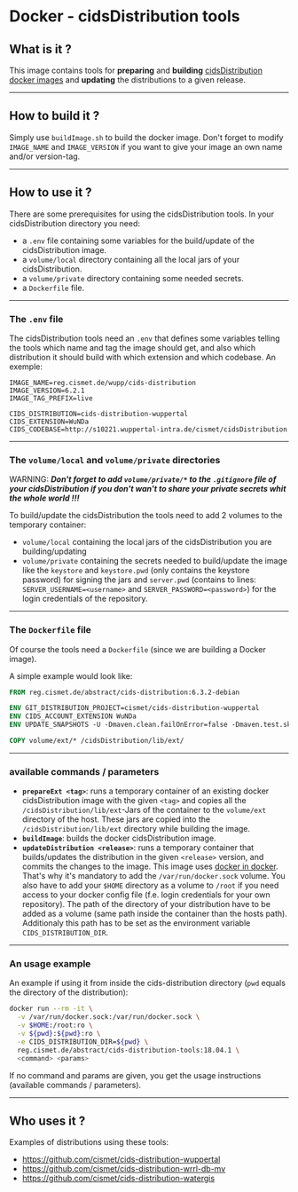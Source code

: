 # Docker - cidsDistribution tools

## What is it ?
This image contains tools for **preparing** and **building** [cidsDistribution docker images](https://github.com/cismet/docker_cids-distribution) and **updating** the distributions to a given release.

---

## How to build it ?
Simply use `buildImage.sh` to build the docker image. Don't forget to modify `IMAGE_NAME` and `IMAGE_VERSION` if you want to give your image an own name and/or version-tag.

---

## How to use it ?

There are some prerequisites for using the cidsDistribution tools. In your cidsDistribution directory you need:
* a `.env` file containing some variables for the build/update of the cidsDistribution image.
* a `volume/local` directory containing all the local jars of your cidsDistribution.
* a `volume/private` directory containing some needed secrets.
* a `Dockerfile` file.

---

### The `.env` file
The cidsDistribution tools need an `.env` that defines some variables telling the tools which name and tag the image should get, and also which distribution it should build with which extension and which codebase. An exemple:
```
IMAGE_NAME=reg.cismet.de/wupp/cids-distribution
IMAGE_VERSION=6.2.1
IMAGE_TAG_PREFIX=live

CIDS_DISTRIBUTION=cids-distribution-wuppertal
CIDS_EXTENSION=WuNDa
CIDS_CODEBASE=http://s10221.wuppertal-intra.de/cismet/cidsDistribution
```

---

### The `volume/local` and `volume/private` directories

WARNING: ***Don't forget to add `volume/private/*` to the `.gitignore` file of your cidsDistribution if you don't wan't to share your private secrets whit the whole world !!!***

To build/update the cidsDistribution the tools need to add 2 volumes to the temporary container:
* `volume/local` containing the local jars of the cidsDistribution you are building/updating
* `volume/private` containing the secrets needed to build/update the image like the `keystore` and `keystore.pwd` (only contains the keystore password) for signing the jars and `server.pwd` (contains to lines: `SERVER_USERNAME=<username>` and `SERVER_PASSWORD=<password>`) for the login credentials of the repository.

---

### The `Dockerfile` file
Of course the tools need a `Dockerfile` (since we are building a Docker image).

A simple example would look like:
```Dockerfile
FROM reg.cismet.de/abstract/cids-distribution:6.3.2-debian

ENV GIT_DISTRIBUTION_PROJECT=cismet/cids-distribution-wuppertal
ENV CIDS_ACCOUNT_EXTENSION WuNDa
ENV UPDATE_SNAPSHOTS -U -Dmaven.clean.failOnError=false -Dmaven.test.skip=true

COPY volume/ext/* /cidsDistribution/lib/ext/
```

---

### available commands / parameters
* **`prepareExt <tag>`**: runs a temporary container of an existing docker cidsDistribution image with the given `<tag>` and copies all the `/cidsDistribution/lib/ext`-Jars of the container to the `volume/ext` directory of the host. These jars are copied into the `/cidsDistribution/lib/ext` directory while building the image.
* **`buildImage`**: builds the docker cidsDistribution image.
* **`updateDistribution <release>`**: runs a temporary container that builds/updates the distribution in the given `<release>` version, and commits the changes to the image.
This image uses [docker in docker](https://hub.docker.com/_/docker/). That's why it's mandatory to add the `/var/run/docker.sock` volume.
You also have to add your `$HOME` directory as a volume to `/root` if you need access to your docker config file (f.e. login credentials for your own repository).
The path of the directory of your distribution have to be added as a volume (same path inside the container than the hosts path). Additionaly this path has to be set as the environment variable `CIDS_DISTRIBUTION_DIR`.

---

### An usage example
An example if using it from inside the cids-distribution directory (`pwd` equals the directory of the distribution):
```sh
docker run --rm -it \
  -v /var/run/docker.sock:/var/run/docker.sock \
  -v $HOME:/root:ro \
  -v ${pwd}:${pwd}:ro \
  -e CIDS_DISTRIBUTION_DIR=${pwd} \
  reg.cismet.de/abstract/cids-distribution-tools:18.04.1 \
  <command> <params>
```
If no command and params are given, you get the usage instructions (available commands / parameters).

---

## Who uses it ?
Examples of distributions using these tools: 
* https://github.com/cismet/cids-distribution-wuppertal
* https://github.com/cismet/cids-distribution-wrrl-db-mv
* https://github.com/cismet/cids-distribution-watergis
